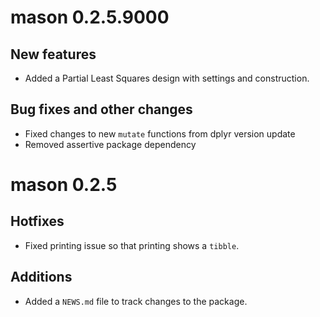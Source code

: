 # mason 0.2.5.9000

## New features

- Added a Partial Least Squares design with settings and construction.

## Bug fixes and other changes

- Fixed changes to new `mutate` functions from dplyr version update
- Removed assertive package dependency

# mason 0.2.5

## Hotfixes

* Fixed printing issue so that printing shows a `tibble`.

## Additions

* Added a `NEWS.md` file to track changes to the package.





